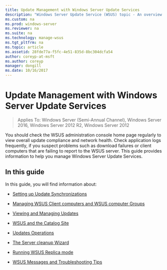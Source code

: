 ```yaml
---
title: Update Management with Windows Server Update Services
description: "Windows Server Update Service (WSUS) topic - An overview of Update Management with links to the related topics"
ms.custom: na
ms.prod: windows-server
ms.reviewer: na
ms.suite: na
ms.technology: manage-wsus
ms.tgt_pltfrm: na
ms.topic: article
ms.assetid: 28fde77a-f5fc-4e51-835d-8bc304dcfa54
author: coreyp-at-msft
ms.author: coreyp
manager: dongill
ms.date: 10/16/2017
---
```

# Update Management with Windows Server Update Services

>Applies To: Windows Server (Semi-Annual Channel), Windows Server 2016, Windows Server 2012 R2, Windows Server 2012

You should check the WSUS administration console home page regularly to view overall update compliance and network health. Check application logs frequently, if you suspect problems such as download failures or client computers that are failing to report to the WSUS server. This guide provides information to help you manage Windows Server Update Services.  
  
## In this guide  
In this guide, you will find information about:  
  
-   [Setting up Update Synchronizations](setting-up-update-synchronizations.md)  
  
-   [Managing WSUS Client computers and WSUS computer Groups](managing-wsus-client-computers-and-wsus-computer-groups.md)  
  
-   [Viewing and Managing Updates](viewing-and-managing-updates.md)  
  
-   [WSUS and the Catalog Site](wsus-and-the-catalog-site.md)  
  
-   [Updates Operations](updates-operations.md)  
  
-   [The Server cleanup Wizard](the-server-cleanup-wizard.md)  
  
-   [Running WSUS Replica mode](running-wsus-replica-mode.md)  
  
-   [WSUS Messages and Troubleshooting Tips](wsus-messages-and-troubleshooting-tips.md)  
